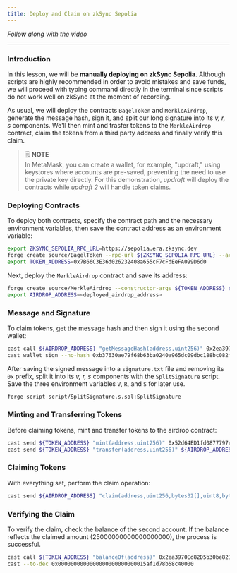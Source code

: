 ```yaml
---
title: Deploy and Claim on zkSync Sepolia
---
```


_Follow along with the video_

---

### Introduction

In this lesson, we will be **manually deploying on zkSync Sepolia**. Although scripts are highly recommended in order to avoid mistakes and save funds, we will proceed with typing command directly in the terminal since scripts do not work well on zkSync at the moment of recording.

As usual, we will deploy the contracts `BagelToken` and `MerkleAirdrop`, generate the message hash, sign it, and split our long signature into its _v, r, s_ components. We'll then mint and trasfer tokens to the `MerkleAirdrop` contract, claim the tokens from a third party address and finally verify this claim.

> 🗒️ **NOTE** <br>
> In MetaMask, you can create a wallet, for example, "updraft," using keystores where accounts are pre-saved, preventing the need to use the private key directly. For this demonstration, _updraft_ will deploy the contracts while _updraft 2_ will handle token claims.

### Deploying Contracts

To deploy both contracts, specify the contract path and the necessary environment variables, then save the contract address as an environment variable:

```bash
export ZKSYNC_SEPOLIA_RPC_URL=https://sepolia.era.zksync.dev
forge create source/BagelToken --rpc-url ${ZKSYNC_SEPOLIA_RPC_URL} --account updraft --legacy --zksync
export TOKEN_ADDRESS=0x7B66C3E36d026232408a655cF7cFdEeFA099D6d0
```

Next, deploy the `MerkleAirdrop` contract and save its address:

```bash
forge create source/MerkleAirdrop --constructor-args ${TOKEN_ADDRESS} ${ROOT_HASH} --rpc-url ${ZKSYNC_SEPOLIA_RPC_URL} --account updraft --legacy --zksync
export AIRDROP_ADDRESS=<deployed_airdrop_address>
```

### Message and Signature

To claim tokens, get the message hash and then sign it using the second wallet:

```bash
cast call ${AIRDROP_ADDRESS} "getMessageHash(address,uint256)" 0x2ea3970Ed82D5b30be821FAAD4a731D35964F7dd 25000000000000000000 --rpc-url ${ZKSYNC_SEPOLIA_RPC_URL}
cast wallet sign --no-hash 0xb37630ae79f68b63ba0240a965dc09dbc188bc082fd2425d70c1885933fd66a1 --account updraft2
```

After saving the signed message into a `signature.txt` file and removing its `0x` prefix, split it into its _v, r, s_ components with the `SplitSignature` script. Save the three environment variables `V`, `R`, and `S` for later use.

```bash
forge script script/SplitSignature.s.sol:SplitSignature
```

### Minting and Transferring Tokens

Before claiming tokens, mint and transfer tokens to the airdrop contract:

```bash
cast send ${TOKEN_ADDRESS} "mint(address,uint256)" 0x52d64ED1fd0877797e2030fc914259e052F2bD67 25000000000000000000 --account updraft --rpc-url  ${ZKSYNC_SEPOLIA_RPC_URL}
cast send ${TOKEN_ADDRESS} "transfer(address,uint256)" ${AIRDROP_ADDRESS} 25000000000000000000 --account updraft --rpc-url  ${ZKSYNC_SEPOLIA_RPC_URL}
```

### Claiming Tokens

With everything set, perform the claim operation:

```bash
cast send ${AIRDROP_ADDRESS} "claim(address,uint256,bytes32[],uint8,bytes32,bytes32)" 0x2ea3970Ed82D5b30be821FAAD4a731D35964F7dd 25000000000000000000 <proof> ${V} ${R} ${S} "[0x4fd31fee0e75780cd67704fbc43caee70fddcaa43631e2e1bc9fb233fada2394,0x81f0e530b56872b6fc3e10f8873804230663f8407e21cef901b8aeb06a25e5e2]" --account updraft --rpc-url ${ZKSYNC_SEPOLIA_RPC_URL}
```

### Verifying the Claim

To verify the claim, check the balance of the second account. If the balance reflects the claimed amount (25000000000000000000), the process is successful.

```bash
cast call ${TOKEN_ADDRESS} "balanceOf(address)" 0x2ea3970Ed82D5b30be821FAAD4a731D35964F7dd --rpc-url ${ZKSYNC_SEPOLIA_RPC_URL}
cast --to-dec 0x0000000000000000000000000015af1d78b58c40000
```
